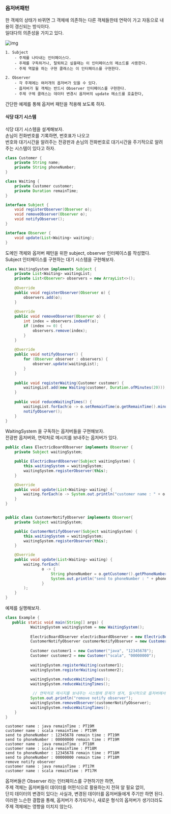 ### 옵저버패턴

한 객체의 상태가 바뀌면 그 객체에 의존하는 다른 객체들한테 연락이 가고 자동으로 내용이 갱신되는 방식이다.  
일대다의 의존성을 가지고 있다.  

![img](https://user-images.githubusercontent.com/37106689/69149111-215c3380-0b19-11ea-8b9f-5c4a2193e5aa.JPG)

``` 
1. Subject
    - 주제를 나타내는 인터페이스다.
    - 주제를 구독하거나, 탈퇴하고 싶을때는 이 인터페이스의 메소드를 사용한다.
    - 주제 역할을 하는 구현 클래스는 이 인터페이스를 구현한다.

2. Observer
    - 각 주제에는 여러개의 옵저버가 있을 수 있다.
    - 옵저버가 될 객체는 반드시 Observer 인터페이스를 구현한다.
    - 주제 구체 클래스는 데이터 변경시 옵저버의 update 메소드를 호출한다, 
```
  
  
간단한 예제를 통해 옵저버 패턴을 적용해 보도록 하자.


#### 식당 대기 시스템 

식당 대기 시스템을 설계해보자.  
손님이 전화번호를 기록하면, 번호표가 나오고  
번호와 대기시간을 알려주는 전광판과 손님의 전화번호로 대기시간을 주기적으로 알려주는 시스템이 있다고 하자.
```java
class Customer {
    private String name;
    private String phoneNumber;
}

class Waiting {
    private Customer customer;
    private Duration remainTime;
}

interface Subject {
    void registerObserver(Observer o);
    void removeObserver(Observer o);
    void notifyObserver();
}

interface Observer {
    void update(List<Waiting> waiting);
}
```
도메인 객체와 옵저버 패턴을 위한 subject, observer 인터페이스를 작성했다.  
Subject 인터페이스를 구현하는 대기 시스템을 구현해보자.

```java
class WaitingSystem implements Subject {
    private List<Waiting> waitingList;
    private List<Observer> observers = new ArrayList<>();
    
    @Override
    public void registerObserver(Observer o) {
        observers.add(o);
    }
    
    @Override
    public void removeObserver(Observer o) {
        int index = observers.indexOf(o);
        if (index >= 0) {
            observers.remove(index);
        }
    }
    
    @Override
    public void notifyObserver() {
        for (Observer observer : observers) {
            observer.update(waitingList);
        }
    }
    
    public void registerWaiting(Customer customer) {
        waitingList.add(new Waiting(customer, Duration.ofMinutes(20)));
    }
    
    public void reduceWaitingTimes() {
        waitingList.forEach(o -> o.setRemainTime(o.getRemainTime().minus(Duration.ofMinutes(1))));
        notifyObserver();
    }
}
```

WaitingSystem 을 구독하는 옵저버들을 구현해보자.  
전광판 옵저버와, 연락처로 메시지를 보내주는 옵저버가 있다.

```java
public class ElectricBoardObserver implements Observer {
    private Subject waitingSystem;

    public ElectricBoardObserver(Subject waitingSystem) {
        this.waitingSystem = waitingSystem;
        waitingSystem.registerObserver(this);
    }

    @Override
    public void update(List<Waiting> waiting) {
        waiting.forEach(o -> System.out.println("customer name : " + o.getCustomer().getName() + " remainTime : " + o.getRemainTime()));
    }
}


public class CustomerNotifyObserver implements Observer{
    private Subject waitingSystem;

    public CustomerNotifyObserver(Subject waitingSystem) {
        this.waitingSystem = waitingSystem;
        waitingSystem.registerObserver(this);
    }

    @Override
    public void update(List<Waiting> waiting) {
        waiting.forEach(
                o -> {
                    String phoneNumber = o.getCustomer().getPhoneNumber();
                    System.out.println("send to phoneNumber : " + phoneNumber);
                }
        );
    }
}
```

예제를 실행해보자.
```java
class Example {
   public static void main(String[] args) {
           WaitingSystem waitingSystem = new WaitingSystem();
   
           ElectricBoardObserver electricBoardObserver = new ElectricBoardObserver(waitingSystem);
           CustomerNotifyObserver customerNotifyObserver = new CustomerNotifyObserver(waitingSystem);
   
           Customer customer1 = new Customer("java", "12345678");
           Customer customer2 = new Customer("scala", "00000000");
   
           waitingSystem.registerWaiting(customer1);
           waitingSystem.registerWaiting(customer2);
   
           waitingSystem.reduceWaitingTimes();
           waitingSystem.reduceWaitingTimes();

            // 연락처로 메시지를 보내주는 시스템에 문제가 생겨, 일시적으로 옵저버에서 탈퇴 하였다.              
           System.out.println("remove notify observer");
           waitingSystem.removeObserver(customerNotifyObserver);
           waitingSystem.reduceWaitingTimes();
    }
}
```

```
customer name : java remainTime : PT19M
customer name : scala remainTime : PT19M
send to phoneNumber : 12345678 remain time : PT19M
send to phoneNumber : 00000000 remain time : PT19M
customer name : java remainTime : PT18M
customer name : scala remainTime : PT18M
send to phoneNumber : 12345678 remain time : PT18M
send to phoneNumber : 00000000 remain time : PT18M
remove notify observer
customer name : java remainTime : PT17M
customer name : scala remainTime : PT17M
```

옵저버들은 Observer 라는 인터페이스를 구현하기만 하면,  
주제 객체는 옵저버들이 데이터를 어떤식으로 활용하는지 전혀 알 필요 없이,  
단지 데이터의 변경이 있다는 사실과, 변경된 데이터를 옵저버들에게 주기만 하면 된다.  
이러한 느슨한 결합을 통해, 옵저버가 추가되거나, 새로운 형식의 옵저버가 생기더라도 주제 객체에는 영향을 미치지 않는다.
